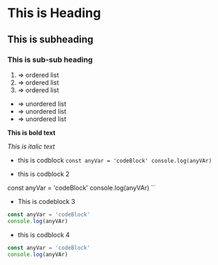 # This is Heading
## This is subheading
### This is sub-sub heading

 1.   => ordered list
 2.   => ordered list
 3.   => ordered list

 -    => unordered list
 -    => unordered list
 -    => unordered list

 **This is bold text**

*This is italic text* 

 - this is codblock
`
const anyVar = 'codeBlock'
console.log(anyVAr)
`

 - this is codblock 2
   
const anyVar = 'codeBlock'
console.log(anyVAr)
``

 - This is codeblock 3
```typeScript
const anyVar = 'codeBlock'
console.log(anyVAr)
```

 - this is codblock 4
````typeScript
const anyVar = 'codeBlock'
console.log(anyVAr)
````

[^1]: This is the footnote.

